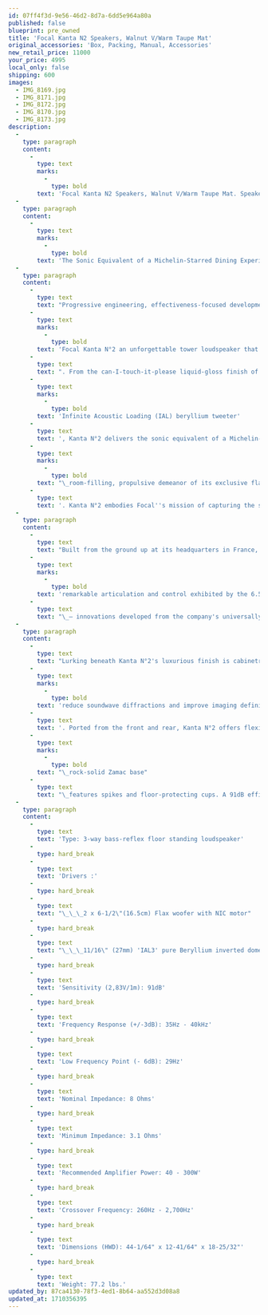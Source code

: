 ```yaml
---
id: 07ff4f3d-9e56-46d2-8d7a-6dd5e964a80a
published: false
blueprint: pre_owned
title: 'Focal Kanta N2 Speakers, Walnut V/Warm Taupe Mat'
original_accessories: 'Box, Packing, Manual, Accessories'
new_retail_price: 11000
your_price: 4995
local_only: false
shipping: 600
images:
  - IMG_8169.jpg
  - IMG_8171.jpg
  - IMG_8172.jpg
  - IMG_8170.jpg
  - IMG_8173.jpg
description:
  -
    type: paragraph
    content:
      -
        type: text
        marks:
          -
            type: bold
        text: 'Focal Kanta N2 Speakers, Walnut V/Warm Taupe Mat. Speakers are in excellent physical and functional condition with original boxes, packing and accessories. Speakers sell as new for $11,000.00'
  -
    type: paragraph
    content:
      -
        type: text
        marks:
          -
            type: bold
        text: 'The Sonic Equivalent of a Michelin-Starred Dining Experience: Internationally Praised Focal Kanta N°2 Tower Loudspeakers Play with Smoothness, Scope, and Sophistication'
  -
    type: paragraph
    content:
      -
        type: text
        text: "Progressive engineering, effectiveness-focused development, and an elegant flair for style make the\_"
      -
        type: text
        marks:
          -
            type: bold
        text: 'Focal Kanta N°2 an unforgettable tower loudspeaker that sounds as good as it looks'
      -
        type: text
        text: ". From the can-I-touch-it-please liquid-gloss finish of its stunning color options to the sultry, sweet high frequencies created by its\_"
      -
        type: text
        marks:
          -
            type: bold
        text: 'Infinite Acoustic Loading (IAL) beryllium tweeter'
      -
        type: text
        text: ', Kanta N°2 delivers the sonic equivalent of a Michelin-starred dining experience. Its ability to conjure holographic images and subtle details from even ordinary recordings is matched only by the'
      -
        type: text
        marks:
          -
            type: bold
        text: "\_room-filling, propulsive demeanor of its exclusive flax-fiber woofers"
      -
        type: text
        text: '. Kanta N°2 embodies Focal''s mission of capturing the sensory experience of musical performances.'
  -
    type: paragraph
    content:
      -
        type: text
        text: "Built from the ground up at its headquarters in France, Focal uses locally grown flax for Kanta N°2's woofers due to its incredible durability and light weight. Arranging the material in a unique glass-fiber sandwich design enables Kanta N°2 to deliver transients with megabit-like speed. The\_"
      -
        type: text
        marks:
          -
            type: bold
        text: 'remarkable articulation and control exhibited by the 6.5-inch midrange driver and two 6.5-inch woofers owe to TMD (Tuned Mass Damping) suspension and NIC (Neutral Inductive Circuit) motors'
      -
        type: text
        text: "\_– innovations developed from the company's universally acclaimed Utopia and Sopra Series. This specialized approach to driver design significantly improves definition and reduces internal resonances. As a result of all the bleeding-edge technology, you'll hear a startling level of transparency that'll have you jumping in your seat at the thwack of a kick drum and marveling at the explosive dynamics of an orchestral crescendo."
  -
    type: paragraph
    content:
      -
        type: text
        text: "Lurking beneath Kanta N°2's luxurious finish is cabinetry made of molded, high-density polymer – a material significantly better at damping vibrations than the MDF commonly used in other speakers. Rounded baffle edges further\_"
      -
        type: text
        marks:
          -
            type: bold
        text: 'reduce soundwave diffractions and improve imaging definition'
      -
        type: text
        text: '. Ported from the front and rear, Kanta N°2 offers flexible room placement options while its'
      -
        type: text
        marks:
          -
            type: bold
        text: "\_rock-solid Zamac base"
      -
        type: text
        text: "\_features spikes and floor-protecting cups. A 91dB efficiency rating means Kanta N°2 can be easily driven by a wide variety of amplifiers. Grace-note touches like an elegant, glass-covered top and sonically transparent magnetic grilles make Kanta N°2 a prime example of Focal's commitment to the highest quality fit and finish."
  -
    type: paragraph
    content:
      -
        type: text
        text: 'Type: 3-way bass-reflex floor standing loudspeaker'
      -
        type: hard_break
      -
        type: text
        text: 'Drivers :'
      -
        type: hard_break
      -
        type: text
        text: "\_\_\_2 x 6-1/2\"(16.5cm) Flax woofer with NIC motor"
      -
        type: hard_break
      -
        type: text
        text: "\_\_\_11/16\" (27mm) 'IAL3' pure Beryllium inverted dome tweeter"
      -
        type: hard_break
      -
        type: text
        text: 'Sensitivity (2,83V/1m): 91dB'
      -
        type: hard_break
      -
        type: text
        text: 'Frequency Response (+/-3dB): 35Hz - 40kHz'
      -
        type: hard_break
      -
        type: text
        text: 'Low Frequency Point (- 6dB): 29Hz'
      -
        type: hard_break
      -
        type: text
        text: 'Nominal Impedance: 8 Ohms'
      -
        type: hard_break
      -
        type: text
        text: 'Minimum Impedance: 3.1 Ohms'
      -
        type: hard_break
      -
        type: text
        text: 'Recommended Amplifier Power: 40 - 300W'
      -
        type: hard_break
      -
        type: text
        text: 'Crossover Frequency: 260Hz - 2,700Hz'
      -
        type: hard_break
      -
        type: text
        text: 'Dimensions (HWD): 44-1/64" x 12-41/64" x 18-25/32"'
      -
        type: hard_break
      -
        type: text
        text: 'Weight: 77.2 lbs.'
updated_by: 87ca4130-78f3-4ed1-8b64-aa552d3d08a8
updated_at: 1710356395
---
```

